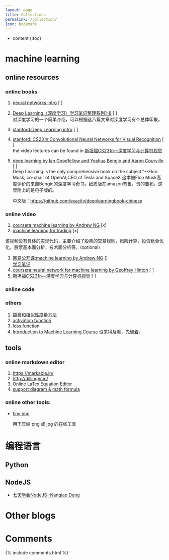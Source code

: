 ```yaml
---
layout: page
title: Collections
permalink: /collection/
icon: bookmark
---
```


* content
{:toc}

# machine learning

## online resources

### online books
1. [neural networks intro](https://www.willamette.edu/~gorr/classes/cs449/intro.html)  [ ]
2. [Deep Learning（深度学习）学习笔记整理系列1-8](http://blog.csdn.net/zouxy09/article/category/1387932)  [ ]<br/>
    对深度学习的一个简单介绍，可以根据这八篇文章对深度学习有个总体印象。
3. [stanford:Deep Learning intro](http://deeplearning.stanford.edu/wiki/index.php/UFLDL_Tutorial)  [ ]
4. [stanford: CS231n:Convolutional Neural Networks for Visual Recognition](https://cs231n.github.io/)  [ ]<br/>
    the video lectures can be found in [斯坦福CS231n—深度学习与计算机视觉](http://study.163.com/course/courseMain.htm?courseId=1003223001)
5. [deep learning by Ian Goodfellow and Yoshua Bengio and Aaron Courville](http://www.deeplearningbook.org/)  [ ]<br/>
   Deep Learning is the only comprehensive book on the subject."--Elon Musk, co-chair of OpenAI;CEO of Tesla and SpaceX 这本被Elon Musk高度评价的来自Bengio的深度学习奇书。纸质版在amazon有售，贵的要死。这里附上的是电子版的。

   中文版：<https://github.com/exacity/deeplearningbook-chinese>

### online video
1. [coursera:machine learning by Andrew NG](https://www.coursera.org/learn/machine-learning/home/welcome) [x]
2. [machine learning for trading](https://classroom.udacity.com/courses/ud501/)  [x]

该视频没有具体的实现代码，主要介绍了股票的交易规则，风险计算，投资组合优化，股票基本面分析，技术面分析等。(optional)

3. [网易公开课:machine learning by Andrew NG](http://open.163.com/special/opencourse/machinelearning.html) [] <br/>
    [学习笔记](http://www.cnblogs.com/jerrylead/tag/Machine%20Learning/)
4. [coursera:neural network for machine learning by Geoffrey Hinton](https://www.coursera.org/learn/neural-networks/home/welcome)  [ ]
5. [斯坦福CS231n—深度学习与计算机视觉](http://study.163.com/course/courseMain.htm?courseId=1003223001)  [ ]

### online code


### others
1. [距离和相似性度量方法](http://www.cnblogs.com/daniel-D/p/3244718.html)
2. [activation function](https://en.wikipedia.org/wiki/Activation_function)
3. [loss function](https://en.wikipedia.org/wiki/Loss_function)
4. [Introduction to Machine Learning Course](http://www.cedar.buffalo.edu/~srihari/CSE574/)
    没来得及看，先留着。

## tools

### online markdown editor
1. <https://markable.in/>
2. <http://dillinger.io/>
3. [Online LaTex Equation Editor](http://www.codecogs.com/latex/eqneditor.php)
4. [support diagram & math formula](https://www.zybuluo.com/mdeditor#394675)

### online other tools:
* [tiny png](https://tinypng.com/)

    用于压缩 png 或 jpg 的在线工具


# 编程语言

## Python


## NodeJS

* [七天学会NodeJS -Nanqiao Deng](https://nqdeng.github.io/7-days-nodejs)


# Other blogs


# Comments

{% include comments.html %}

